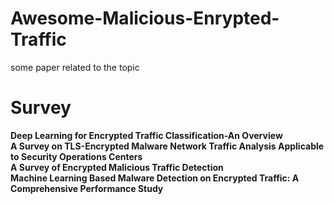 # Awesome-Malicious-Enrypted-Traffic
some paper related to the topic
# Survey

**Deep Learning for Encrypted Traffic Classification-An Overview**  
**A Survey on TLS-Encrypted Malware Network Traffic Analysis Applicable to Security Operations Centers**  
**A Survey of Encrypted Malicious Traffic Detection**  
**Machine Learning Based Malware Detection on Encrypted Traffic: A Comprehensive Performance Study**

